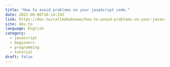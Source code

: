 ```yaml
---
title: "How to avoid problems on your javaScript code."
date: 2022-06-06T16:14:29Z
link: https://dev.to/callmebobonwa/how-to-avoid-problems-on-your-javascript-code-p4k?utm_medium=RSS&utm_source=news.12bit.vn
site: dev.to
language: English
category:
  - javascript
  - beginners
  - programming
  - tutorial
draft: false
---
```

